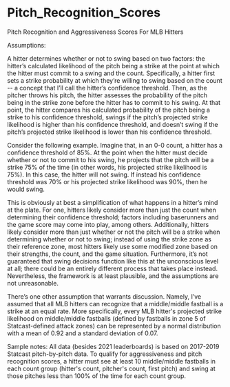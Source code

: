 # Pitch_Recognition_Scores
Pitch Recognition and Aggressiveness Scores For MLB Hitters

Assumptions:

A hitter determines whether or not to swing based on two factors: the hitter’s calculated likelihood of the pitch being a strike at the point at which the hitter must commit to a swing and the count. 
Specifically, a hitter first sets a strike probability at which they’re willing to swing based on the count -- a concept that I’ll call the hitter’s confidence threshold. 
Then, as the pitcher throws his pitch, the hitter assesses the probability of the pitch being in the strike zone before the hitter has to commit to his swing. 
At that point, the hitter compares his calculated probability of the pitch being a strike to his confidence threshold, swings if the pitch’s projected strike likelihood is higher than his confidence threshold, and doesn’t swing if the pitch’s projected strike likelihood is lower than his confidence threshold.

Consider the following example. Imagine that, in an 0-0 count, a hitter has a confidence threshold of 85%. At the point when the hitter must decide whether or not to commit to his swing, he projects that the pitch will be a strike 75% of the time (in other words, his projected strike likelihood is 75%). In this case, the hitter will not swing. 
If instead his confidence threshold was 70% or his projected strike likelihood was 90%, then he would swing.

This is obviously at best a simplification of what happens in a hitter’s mind at the plate. For one, hitters likely consider more than just the count when determining their confidence threshold; factors including baserunners and the game score may come into play, among others. Additionally, hitters likely consider more than just whether or not the pitch will be a strike when determining whether or not to swing; instead of using the strike zone as their reference zone, most hitters likely use some modified zone based on their strengths, the count, and the game situation. Furthermore, it’s not guaranteed that swing decisions function like this at the unconscious level at all; there could be an entirely different process that takes place instead. Nevertheless, the framework is at least plausible, and the assumptions are not unreasonable.

There’s one other assumption that warrants discussion. Namely, I’ve assumed that all MLB hitters can recognize that a middle/middle fastball is a strike at an equal rate.
More specifically, every MLB hitter's projected strike likelihood on middle/middle fastballs (defined by fastballs in zone 5 of Statcast-defined attack zones) can be represented by a normal distribution with a mean of 0.92 and a standard deviation of 0.07.

Sample notes:
All data (besides 2021 leaderboards) is based on 2017-2019 Statcast pitch-by-pitch data.
To qualify for aggressiveness and pitch recognition scores, a hitter must see at least 10 middle/middle fastballs in each count group (hitter's count, pitcher's count, first pitch) and swing at those pitches less than 100% of the time for each count group.
